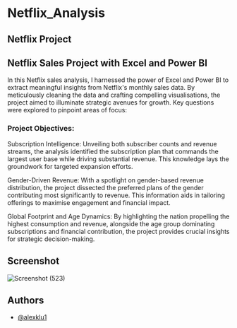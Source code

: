 # Netflix_Analysis

## Netflix Project

## Netflix Sales Project with Excel and Power BI

In this Netflix sales analysis, I harnessed the power of Excel and Power BI to extract meaningful insights from Netflix's monthly sales data. By meticulously cleaning the data and crafting compelling visualisations, the project aimed to illuminate strategic avenues for growth. Key questions were explored to pinpoint areas of focus:

### Project Objectives:

Subscription Intelligence: Unveiling both subscriber counts and revenue streams, the analysis identified the subscription plan that commands the largest user base while driving substantial revenue. This knowledge lays the groundwork for targeted expansion efforts.

Gender-Driven Revenue: With a spotlight on gender-based revenue distribution, the project dissected the preferred plans of the gender contributing most significantly to revenue. This information aids in tailoring offerings to maximise engagement and financial impact.

Global Footprint and Age Dynamics: By highlighting the nation propelling the highest consumption and revenue, alongside the age group dominating subscriptions and financial contribution, the project provides crucial insights for strategic decision-making.
## Screenshot


![Screenshot (523)](https://github.com/alexklu1/Netflix_Analysis/assets/113979059/74656bc5-fb13-4aec-a3fa-24db4a7d9597)
## Authors

- [@alexklu1](https://www.github.com/alexklu1)
